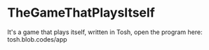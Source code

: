 # TheGameThatPlaysItself
It's a game that plays itself, written in Tosh, open the program here: tosh.blob.codes/app
